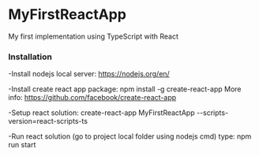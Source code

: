 # MyFirstReactApp
My first implementation using TypeScript with React

### Installation
-Install nodejs local server: https://nodejs.org/en/

-Install create react app package: npm install -g create-react-app More info: https://github.com/facebook/create-react-app

-Setup react solution: create-react-app MyFirstReactApp --scripts-version=react-scripts-ts

-Run react solution (go to project local folder using nodejs cmd) type: npm run start
